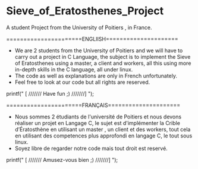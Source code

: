 #  Sieve_of_Eratosthenes_Project
A student Project from the University of Poitiers , in France.

======================ENGLIISH=====================
* We are 2 students from the University of Poitiers and we will have to carry out a project in C Language, 
  the subject is to implement the Sieve of Eratosthenes using a master, a client and workers, all this using more in-depth skills in the C language, all under linux.
* The code as well as explanations are only in French unfortunately.
* Feel free to look at our code but all rights are reserved. 

printf(" [ ///////  Have fun ;) ///////] ");


======================FRANÇAIS=====================
* Nous sommes 2 étudiants de l'université de Poitiers et nous devons réaliser un projet en Langage C, 
  le sujet est d'implémenter  la Crible d’Ératosthène en utilisant un master , un client et des workers, tout cela en utilisant des competences plus approfondi en langage C, le tout sous linux.
* Soyez libre de regarder notre code mais tout droit est reservé. 

printf(" [ /////// Amusez-vous bien ;) ///////] ");
